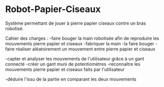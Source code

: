 # Robot-Papier-Ciseaux
Système permettant de jouer à pierre papier ciseaux contre un bras robotisé. 


Cahier des charges :
 -faire bouger la main robotisée afin de reproduire les mouvements pierre papier et ciseaux
  -fabriquer la main
  -la faire bouger
  -faire réaliser aléatoirement un mouvement entre pierre papier et ciseaux
 
 -capter et analyser les mouvements de l'utilisateur grâce à un gant connecté
  -créer un gant muni de potentiomètres
  -reconnaître les mouvements pierre papier et ciseaux faits par l'utilisateur
 
 -déduire l'issu de la partie en comparant les deux mouvements
  
 
